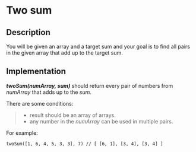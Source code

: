 # Two sum

## Description

You will be given an array and a target sum and your goal is to find all pairs 
in the given array that add up to the target sum.  

## Implementation

**_twoSum(numArray, sum)_** should return every pair of numbers from _numArray_ that adds up to the _sum_.  
  
There are some conditions:
>   - result should be an array of arrays.
>   - any number in the _numArray_ can be used in multiple pairs.

For example:

```
twoSum([1, 6, 4, 5, 3, 3], 7) // [ [6, 1], [3, 4], [3, 4] ]
```
